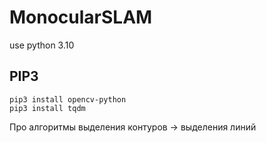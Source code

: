 # MonocularSLAM


use python 3.10

## PIP3

```
pip3 install opencv-python
pip3 install tqdm
```


Про алгоритмы выделения контуров -> выделения линий